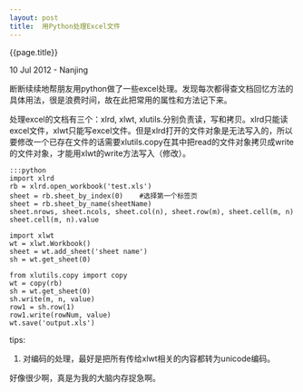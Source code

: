 ```yaml
---
layout: post
title:  用Python处理Excel文件
---
```


{{page.title}}

<p class="meta">10 Jul 2012 - Nanjing</p>

断断续续地帮朋友用python做了一些excel处理。发现每次都得查文档回忆方法的具体用法，很是浪费时间，故在此把常用的属性和方法记下来。

处理excel的文档有三个：xlrd, xlwt, xlutils.分别负责读，写和拷贝。xlrd只能读excel文件，xlwt只能写excel文件。但是xlrd打开的文件对象是无法写入的，所以要修改一个已存在文件的话需要xlutils.copy在其中把read的文件对象拷贝成write的文件对象，才能用xlwt的write方法写入（修改）。
	
	:::python
	import xlrd
	rb = xlrd.open_workbook('test.xls')
	sheet = rb.sheet_by_index(0)	#选择第一个标签页
	sheet = rb.sheet_by_name(sheetName)
	sheet.nrows, sheet.ncols, sheet.col(n), sheet.row(m), sheet.cell(m, n)
	sheet.cell(m, n).value

	import xlwt
	wt = xlwt.Workbook()
	sheet = wt.add_sheet('sheet name')
	sh = wt.get_sheet(0)

	from xlutils.copy import copy
	wt = copy(rb)
	sh = wt.get_sheet(0)
	sh.write(m, n, value)
	row1 = sh.row(1)
	row1.write(rowNum, value)
	wt.save('output.xls')

tips:

1.	对编码的处理，最好是把所有传给xlwt相关的内容都转为unicode编码。

好像很少啊，真是为我的大脑内存捉急啊。